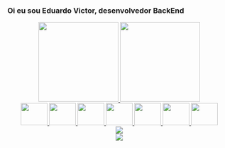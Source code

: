 ### Oi eu sou Eduardo Victor, desenvolvedor BackEnd

<div align="center">
  <a href="https://github.com/xfire741">
  <img height="180em" src="https://github-readme-stats.vercel.app/api?username=xfire741&show_icons=true&theme=tokyonight&include_all_commits=true&count_private=true"/>
  <img height="180em" src="https://github-readme-stats.vercel.app/api/top-langs/?username=xfire741&layout=compact&langs_count=7&theme=tokyonight"/><br>
<img height="50" width="60" src="https://cdn.jsdelivr.net/gh/devicons/devicon/icons/docker/docker-original.svg" />
<img height="50" width="60" src="https://cdn.jsdelivr.net/gh/devicons/devicon/icons/java/java-original.svg"/>
<img height="50" width="60" src="https://cdn.jsdelivr.net/gh/devicons/devicon/icons/spring/spring-original.svg" />
<img height="50" width="60" src="https://cdn.jsdelivr.net/gh/devicons/devicon/icons/javascript/javascript-plain.svg"/>
<img height="50" width="60" src="https://cdn.jsdelivr.net/gh/devicons/devicon/icons/html5/html5-original.svg" />
<img height="50" width="60" src="https://cdn.jsdelivr.net/gh/devicons/devicon/icons/css3/css3-original.svg" />
<img height="50" width="60" src="https://cdn.jsdelivr.net/gh/devicons/devicon/icons/ubuntu/ubuntu-plain.svg" />
<br>
<img src="https://img.shields.io/badge/Microsoft_SQL_Server-CC2927?style=for-the-badge&logo=microsoft-sql-server&logoColor=white">
<br>
<a href="https://www.linkedin.com/in/eduardo-victor-de-melo-7649831b3" target="_blank"><img src="https://img.shields.io/badge/LinkedIn-0077B5?style=for-the-badge&logo=linkedin&logoColor=white"/></a>                 
</div>
